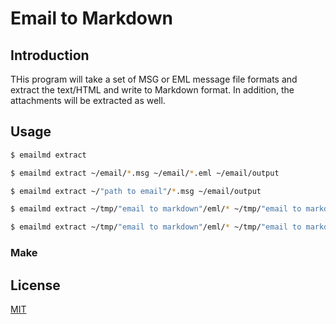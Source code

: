 # Email to Markdown

## Introduction

THis program will take a set of MSG or EML message file formats and extract the text/HTML and write to Markdown format. In addition, the attachments will be extracted as well.

## Usage

```bash
$ emailmd extract

$ emailmd extract ~/email/*.msg ~/email/*.eml ~/email/output

$ emailmd extract ~/"path to email"/*.msg ~/email/output

$ emailmd extract ~/tmp/"email to markdown"/eml/* ~/tmp/"email to markdown"/msg/* ~/email/output

$ emailmd extract ~/tmp/"email to markdown"/eml/* ~/tmp/"email to markdown"/msg/* ~/tmp/"email to markdown"/output

```

### Make

## License

[MIT](https://choosealicense.com/licenses/mit/)

